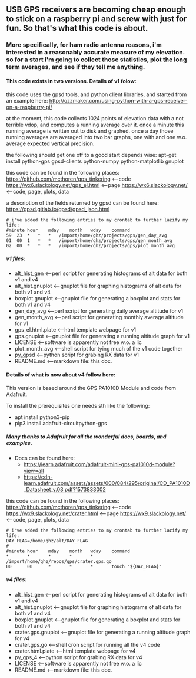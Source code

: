 ## USB GPS receivers are becoming cheap enough to stick on a raspberry pi and screw with just for fun. So that's what this code is about.

### More specifically, for ham radio antenna reasons, i'm interested in a reasonably accurate measure of my elevation. so for a start i'm going to collect those statistics, plot the long term averages, and see if they tell me anything.

#### This code exists in two versions. Details of v1 folow:
this code uses the gpsd tools, and python client libraries, and started from an example here:
	http://ozzmaker.com/using-python-with-a-gps-receiver-on-a-raspberry-pi/

at the moment, this code collects 1024 points of elevation data with a not terrible vdop, and computes a running average over it. once a minute this running average is written out to disk and graphed. once a day those running averages are averaged into two bar graphs, one with and one w.o. average expected vertical precision.

the following should get one off to a good start depends wise:
	apt-get install python-gps gpsd-clients python-numpy python-matplotlib gnuplot

this code can be found in the following places:
	https://github.com/mcthoren/gps_tinkering	<--code
	https://wx6.slackology.net/gps_el.html		<--page
	https://wx6.slackology.net/			<--code, page, plots, data

a description of the fields returned by gpsd can be found here:
	https://gpsd.gitlab.io/gpsd/gpsd_json.html

```shell
# i've added the following entries to my crontab to further lazify my life:
#minute	hour	mday	month	wday	command
59	23	*	*	*	/import/home/ghz/projects/gps/gen_day_avg
01	00	1	*	*	/import/home/ghz/projects/gps/gen_month_avg
02	00	*	*	*	/import/home/ghz/projects/gps/plot_month_avg
```
##### v1 files:
* alt_hist_gen		<--perl script for generating histograms of alt data for both v1 and v4
* alt_hist.gnuplot	<--gnuplot file for graphing histograms of alt data for both v1 and v4
* boxplot.gnuplot	<--gnuplot file for generating a boxplot and stats for both v1 and v4
* gen_day_avg		<--perl script for generating daily average altitude for v1
* gen_month_avg		<--perl script for generating monthly average altitude for v1
* gps_el.html.plate	<--html template webpage for v1
* gps.gnuplot		<--gnuplot file for generating a running altitude graph for v1
* LICENSE		<--software is apparently not free w.o. a lic
* plot_month_avg	<--shell script for tying much of the v1 code together
* py_gpsd		<--python script for grabing RX data for v1
* README.md		<--markdown file: this doc.

#### Details of what is now about v4 follow here:

This version is based around the GPS PA1010D Module and code from Adafruit.

To install the prerequisites one needs sth like the following:
* apt install python3-pip
* pip3 install adafruit-circuitpython-gps

##### Many thanks to Adafruit for all the wonderful docs, boards, and examples.
* Docs can be found here:
  * https://learn.adafruit.com/adafruit-mini-gps-pa1010d-module?view=all
  * https://cdn-learn.adafruit.com/assets/assets/000/084/295/original/CD_PA1010D_Datasheet_v.03.pdf?1573833002

this code can be found in the following places:
	https://github.com/mcthoren/gps_tinkering	<--code
	https://wx9.slackology.net/crater.html		<--page
	https://wx9.slackology.net/			<--code, page, plots, data

```shell
# i've added the following entries to my crontab to further lazify my life:
DAY_FLAG=/home/ghz/alt/DAY_FLAG
#
#minute hour    mday    month   wday    command
*       *       *       *       *       /import/home/ghz/repos/gps/crater.gps.go
00      00      *       *       *       touch "${DAY_FLAG}"
```
##### v4 files:
* alt_hist_gen		<--perl script for generating histograms of alt data for both v1 and v4
* alt_hist.gnuplot	<--gnuplot file for graphing histograms of alt data for both v1 and v4
* boxplot.gnuplot	<--gnuplot file for generating a boxplot and stats for both v1 and v4
* crater.gps.gnuplot	<--gnuplot file for generating a running altitude graph for v4
* crater.gps.go		<--shell cron script for running all the v4 code
* crater.html.plate	<--html template webpage for v4
* py_gps_4		<--python script for grabing RX data for v4
* LICENSE		<--software is apparently not free w.o. a lic
* README.md		<--markdown file: this doc.
